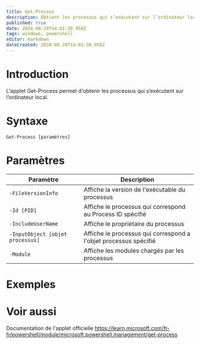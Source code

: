 ```yaml
---
title: Get-Process
description: Obtient les processus qui s’exécutent sur l’ordinateur local.
published: true
date: 2024-08-28T14:01:30.958Z
tags: windows, powershell
editor: markdown
dateCreated: 2024-08-28T14:01:30.958Z
---
```


# Introduction

L'applet Get-Process permet d'obtenir les processus qui s’exécutent sur l’ordinateur local.

# Syntaxe

`Get-Process [paramètres]`

# Paramètres

| Paramètre | Description |
| --------- | ----------- |
| `-FileVersionInfo`     | Affiche la version de l'exécutable du processus       |
| `-Id [PID]`     | Affiche le processus qui correspond au Process ID spécifié       |
| `-IncludeUserName`     | Affiche le propriétaire du processus        |
| `-InputObject [objet processus]`     | Affiche le processus qui correspond a l'objet processus spécifié         |
| `-Module`     | Affiche les modules chargés par les processus         |

# Exemples

# Voir aussi

Documentation de l'applet officielle
https://learn.microsoft.com/fr-fr/powershell/module/microsoft.powershell.management/get-process

